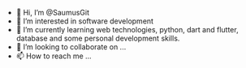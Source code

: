 - 👋 Hi, I’m @SaumusGit
- 👀 I’m interested in software development
- 🌱 I’m currently learning web technologies, python, dart and flutter, database and some personal development skills.
- 💞️ I’m looking to collaborate on ...
- 📫 How to reach me ...

<!---
SaumusGit/SaumusGit is a ✨ special ✨ repository because its `README.md` (this file) appears on your GitHub profile.
You can click the Preview link to take a look at your changes.
--->
